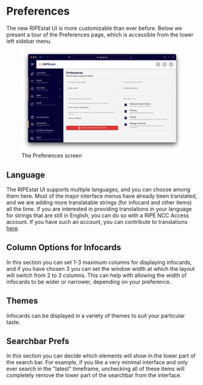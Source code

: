 # Preferences
The new RIPEstat UI is more customizable than ever before. Below we present a tour of the Preferences page, which is accessible from the lower left sidebar menu.

<figure>
  <img src='./images/prefs.png'>
  <figcaption>The Preferences screen</figcaption>
</figure>

## Language
The RIPEstat UI supports multiple languages, and you can choose among them here. Most of the major interface menus have already been translated, and we are adding more translatable strings (for infocard and other items) all the time. If you are interested in providing translations in your language for strings that are still in English, you can do so with a RIPE NCC Access account. If you have such an account, you can contribute to translations [here](https://weblate.ripe.net/projects/ripestat-ui/).

## Column Options for Infocards
In this section you can set 1-3 maximum columns for displaying infocards, and if you have chosen 3 you can set the window width at which the layout will switch from 2 to 3 columns. This can help with allowing the width of infocards to be wider or narrower, depending on your preference.

## Themes
Infocards can be displayed in a variety of themes to suit your particular taste.

## Searchbar Prefs
In this section you can decide which elements will show in the lower part of the search bar. For example, if you like a very minimal interface and only ever search in the "latest" timeframe, unchecking all of these items will completely remove the lower part of the searchbar from the interface.
